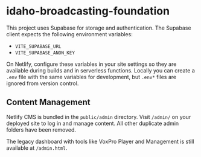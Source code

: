 # idaho-broadcasting-foundation

This project uses Supabase for storage and authentication. The Supabase client
expects the following environment variables:

- `VITE_SUPABASE_URL`
- `VITE_SUPABASE_ANON_KEY`

On Netlify, configure these variables in your site settings so they are
available during builds and in serverless functions. Locally you can create a
`.env` file with the same variables for development, but `.env*` files are
ignored from version control.

## Content Management

Netlify CMS is bundled in the `public/admin` directory. Visit `/admin/` on your
deployed site to log in and manage content. All other duplicate admin folders
have been removed.

The legacy dashboard with tools like VoxPro Player and Management is still
available at `/admin.html`.
